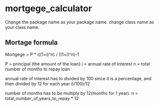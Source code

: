 # mortgege_calculator

Change the package name as your package name.
change class name as your class name. 

Mortage formula 
---------------

Mortgege = P * i((1+i)^n) / ((1+i)^n)-1

P = principal (the amount of the loan)
i = annual rate of interest 
n = total number of months to repay loan

annual rate of interest has to divided by 100 since it is a percentage, 
and then divided by 12 for each year (i/100)/12

number of months has to be multiply by 12(months for 1 year). 
n = total_number_of_years_to_repay * 12



